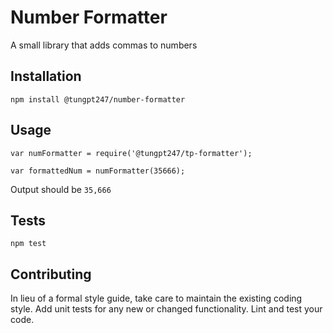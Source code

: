 Number Formatter
=========

A small library that adds commas to numbers

## Installation

  `npm install @tungpt247/number-formatter`

## Usage

    var numFormatter = require('@tungpt247/tp-formatter');

    var formattedNum = numFormatter(35666);


  Output should be `35,666`


## Tests

  `npm test`

## Contributing

In lieu of a formal style guide, take care to maintain the existing coding style. Add unit tests for any new or changed functionality. Lint and test your code.
